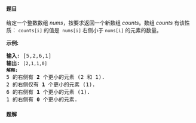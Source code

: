 #### 题目
<p>给定一个整数数组 <em>nums</em>，按要求返回一个新数组&nbsp;<em>counts</em>。数组 <em>counts</em> 有该性质： <code>counts[i]</code> 的值是&nbsp; <code>nums[i]</code> 右侧小于&nbsp;<code>nums[i]</code> 的元素的数量。</p>

<p><strong>示例:</strong></p>

<pre><strong>输入:</strong> [5,2,6,1]
<strong>输出:</strong> <code>[2,1,1,0] 
<strong>解释:</strong></code>
5 的右侧有 <strong>2 </strong>个更小的元素 (2 和 1).
2 的右侧仅有 <strong>1 </strong>个更小的元素 (1).
6 的右侧有 <strong>1 </strong>个更小的元素 (1).
1 的右侧有 <strong>0 </strong>个更小的元素.
</pre>


 #### 题解